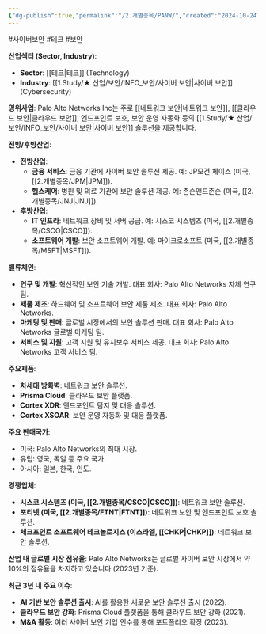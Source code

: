 ```yaml
---
{"dg-publish":true,"permalink":"/2.개별종목/PANW/","created":"2024-10-24T10:56:35.670+09:00","updated":"2025-06-03T20:06:00.580+09:00"}
---
```


#사이버보안 #테크 #보안 


**산업섹터 (Sector, Industry)**:

- **Sector**: [[테크\|테크]] (Technology)
- **Industry**: [[1.Study/★ 산업/보안/INFO_보안/사이버 보안\|사이버 보안]] (Cybersecurity)

**영위사업**: Palo Alto Networks Inc는 주로 [[네트워크 보안\|네트워크 보안]], [[클라우드 보안\|클라우드 보안]], 엔드포인트 보호, 보안 운영 자동화 등의 [[1.Study/★ 산업/보안/INFO_보안/사이버 보안\|사이버 보안]] 솔루션을 제공합니다.

**전방/후방산업**:

- **전방산업**:
    - **금융 서비스**: 금융 기관에 사이버 보안 솔루션 제공. 예: JP모건 체이스 (미국, [[2.개별종목/JPM\|JPM]]).
    - **헬스케어**: 병원 및 의료 기관에 보안 솔루션 제공. 예: 존슨앤드존슨 (미국, [[2.개별종목/JNJ\|JNJ]]).
- **후방산업**:
    - **IT 인프라**: 네트워크 장비 및 서버 공급. 예: 시스코 시스템즈 (미국, [[2.개별종목/CSCO\|CSCO]]).
    - **소프트웨어 개발**: 보안 소프트웨어 개발. 예: 마이크로소프트 (미국, [[2.개별종목/MSFT\|MSFT]]).

**밸류체인**:

- **연구 및 개발**: 혁신적인 보안 기술 개발. 대표 회사: Palo Alto Networks 자체 연구팀.
- **제품 제조**: 하드웨어 및 소프트웨어 보안 제품 제조. 대표 회사: Palo Alto Networks.
- **마케팅 및 판매**: 글로벌 시장에서의 보안 솔루션 판매. 대표 회사: Palo Alto Networks 글로벌 마케팅 팀.
- **서비스 및 지원**: 고객 지원 및 유지보수 서비스 제공. 대표 회사: Palo Alto Networks 고객 서비스 팀.

**주요제품**:

- **차세대 방화벽**: 네트워크 보안 솔루션.
- **Prisma Cloud**: 클라우드 보안 플랫폼.
- **Cortex XDR**: 엔드포인트 탐지 및 대응 솔루션.
- **Cortex XSOAR**: 보안 운영 자동화 및 대응 플랫폼.

**주요 판매국가**:

- 미국: Palo Alto Networks의 최대 시장.
- 유럽: 영국, 독일 등 주요 국가.
- 아시아: 일본, 한국, 인도.

**경쟁업체**:

- **시스코 시스템즈 (미국, [[2.개별종목/CSCO\|CSCO]])**: 네트워크 보안 솔루션.
- **포티넷 (미국, [[2.개별종목/FTNT\|FTNT]])**: 네트워크 보안 및 엔드포인트 보호 솔루션.
- **체크포인트 소프트웨어 테크놀로지스 (이스라엘, [[CHKP\|CHKP]])**: 네트워크 보안 솔루션.

**산업 내 글로벌 시장 점유율**: Palo Alto Networks는 글로벌 사이버 보안 시장에서 약 10%의 점유율을 차지하고 있습니다 (2023년 기준).

**최근 3년 내 주요 이슈**:

- **AI 기반 보안 솔루션 출시**: AI를 활용한 새로운 보안 솔루션 출시 (2022).
- **클라우드 보안 강화**: Prisma Cloud 플랫폼을 통해 클라우드 보안 강화 (2021).
- **M&A 활동**: 여러 사이버 보안 기업 인수를 통해 포트폴리오 확장 (2023).